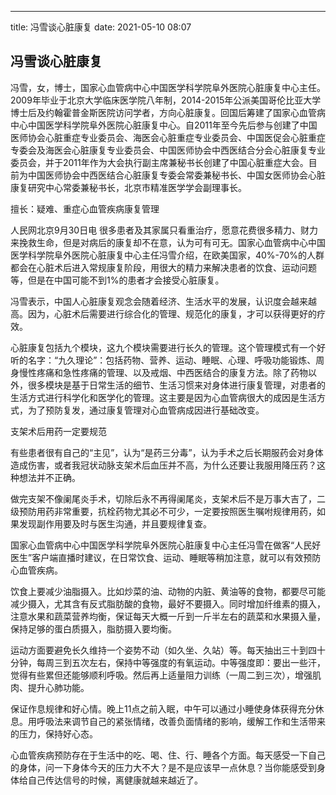 ---
title: 冯雪谈心脏康复
date: 2021-05-10 08:07
## 冯雪谈心脏康复

冯雪，女，博士，国家心血管病中心中国医学科学院阜外医院心脏康复中心主任。2009年毕业于北京大学临床医学院八年制，2014-2015年公派美国哥伦比亚大学博士后及约翰霍普金斯医院访问学者，方向心脏康复。回国后筹建了国家心血管病中心中国医学科学院阜外医院心脏康复中心。自2011年至今先后参与创建了中国医师协会心脏重症专业委员会、海医会心脏重症专业委员会、中国医促会心脏重症专委会及海医会心脏康复专业委员会、中国医师协会中西医结合分会心脏康复专业委员会，并于2011年作为大会执行副主席兼秘书长创建了中国心脏重症大会。目前为中国医师协会中西医结合心脏康复专委会常委兼秘书长、中国女医师协会心脏康复研究中心常委兼秘书长，北京市精准医学学会副理事长。

擅长：疑难、重症心血管疾病康复管理

人民网北京9月30日电 很多患者及其家属只看重治疗，愿意花费很多精力、财力来挽救生命，但是对病后的康复却不在意，认为可有可无。国家心血管病中心中国医学科学院阜外医院心脏康复中心主任冯雪介绍，在欧美国家，40%-70%的人群都会在心脏术后进入常规康复阶段，用很大的精力来解决患者的饮食、运动问题等，但是在中国可能不到1%的患者才会接受心脏康复。

冯雪表示，中国人心脏康复观念会随着经济、生活水平的发展，认识度会越来越高。因为，心脏术后需要进行综合化的管理、规范化的康复，才可以获得更好的疗效。

心脏康复包括九个模块，这九个模块需要进行长久的管理。这个管理模式有一个好听的名字：“九久理论”：包括药物、营养、运动、睡眠、心理、呼吸功能锻炼、周身慢性疼痛和急性疼痛的管理、以及戒烟、中西医结合的康复方法。除了药物以外，很多模块是基于日常生活的细节、生活习惯来对身体进行康复管理，对患者的生活方式进行科学化和医学化的管理。这主要是因为心血管病很大的成因是生活方式，为了预防复发，通过康复管理对心血管病成因进行基础改变。

支架术后用药一定要规范

有些患者很有自己的“主见”，认为“是药三分毒”，认为手术之后长期服药会对身体造成伤害，或者我冠状动脉支架术后血压并不高，为什么还要让我服用降压药？这种想法并不正确。

做完支架不像阑尾炎手术，切除后永不再得阑尾炎，支架术后不是万事大吉了，二级预防用药非常重要，抗栓药物尤其必不可少，一定要按照医生嘱咐规律用药，如果发现副作用要及时与医生沟通，并且要规律复查。

国家心血管病中心中国医学科学院阜外医院心脏康复中心主任冯雪在做客“人民好医生”客户端直播时建议，在日常饮食、运动、睡眠等稍加注意，就可以有效预防心血管疾病。

饮食上要减少油脂摄入。比如炒菜的油、动物的内脏、黄油等的食物，都要尽可能减少摄入，尤其含有反式脂肪酸的食物，最好不要摄入。同时增加纤维素的摄入，注意水果和蔬菜营养均衡，保证每天大概一斤到一斤半左右的蔬菜和水果摄入量，保持足够的蛋白质摄入，脂肪摄入要均衡。

运动方面要避免长久维持一个姿势不动（如久坐、久站）等。每天抽出三十到四十分钟，每周三到五次左右，保持中等强度的有氧运动。中等强度即：要出一些汗，觉得有些累但还能够顺利呼吸。然后再上适量阻力训练（一周二到三次），增强肌肉、提升心肺功能。

保证作息规律和好心情。晚上11点之前入眠，中午可以通过小睡使身体获得充分休息。用呼吸法来调节自己的紧张情绪，改善负面情绪的影响，缓解工作和生活带来的压力，保持好心态。

心血管疾病预防存在于生活中的吃、喝、住、行、睡各个方面。每天感受一下自己的身体，问一下身体今天的压力大不大？是不是应该早一点休息？当你能感受到身体给自己传达信号的时候，离健康就越来越近了。